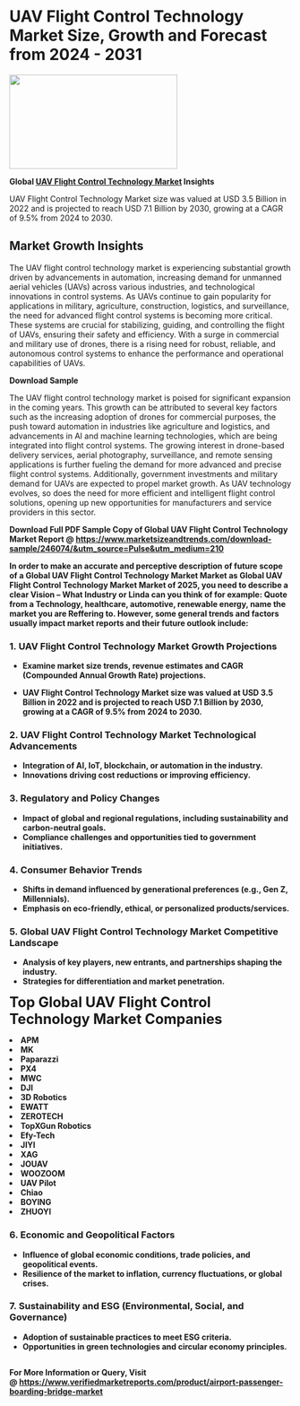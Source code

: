 <H1>UAV Flight Control Technology Market Size, Growth and Forecast from 2024 - 2031</H1><img class="aligncenter size-medium wp-image-584254" src="https://thirdeyenews.in/wp-content/uploads/2024/09/Global-Market-Research-300x168.jpeg" alt="" width="300" height="168" /><p><strong>Global&nbsp;<a href="https://www.marketsizeandtrends.com/download-sample/246074/&amp;utm_source=Pulse&amp;utm_medium=210">UAV Flight Control Technology Market</a> Insights</strong></p><p>UAV Flight Control Technology Market size was valued at USD 3.5 Billion in 2022 and is projected to reach USD 7.1 Billion by 2030, growing at a CAGR of 9.5% from 2024 to 2030.</p><p><h2>Market Growth Insights</h2> <p>The UAV flight control technology market is experiencing substantial growth driven by advancements in automation, increasing demand for unmanned aerial vehicles (UAVs) across various industries, and technological innovations in control systems. As UAVs continue to gain popularity for applications in military, agriculture, construction, logistics, and surveillance, the need for advanced flight control systems is becoming more critical. These systems are crucial for stabilizing, guiding, and controlling the flight of UAVs, ensuring their safety and efficiency. With a surge in commercial and military use of drones, there is a rising need for robust, reliable, and autonomous control systems to enhance the performance and operational capabilities of UAVs.</p> <p><strong>Download Sample</strong></p> <p>The UAV flight control technology market is poised for significant expansion in the coming years. This growth can be attributed to several key factors such as the increasing adoption of drones for commercial purposes, the push toward automation in industries like agriculture and logistics, and advancements in AI and machine learning technologies, which are being integrated into flight control systems. The growing interest in drone-based delivery services, aerial photography, surveillance, and remote sensing applications is further fueling the demand for more advanced and precise flight control systems. Additionally, government investments and military demand for UAVs are expected to propel market growth. As UAV technology evolves, so does the need for more efficient and intelligent flight control solutions, opening up new opportunities for manufacturers and service providers in this sector.</p> <p><strong></p><p><span class=""><strong>Download Full PDF Sample Copy of Global UAV Flight Control Technology Market Report</strong> @ <a href="https://www.marketsizeandtrends.com/download-sample/246074/&amp;utm_source=Pulse&amp;utm_medium=210" target="_blank">https://www.marketsizeandtrends.com/download-sample/246074/&amp;utm_source=Pulse&amp;utm_medium=210</a></span></p><p>In order to make an accurate and perceptive description of future scope of a Global&nbsp;UAV Flight Control Technology Market Market as Global&nbsp;UAV Flight Control Technology Market Market of 2025, you need to describe a clear Vision &ndash; What Industry or Linda can you think of for example: Quote from a Technology, healthcare, automotive, renewable energy, name the market you are Reffering to. However, some general trends and factors usually impact market reports and their future outlook include:</p><h3>1.&nbsp;<strong>UAV Flight Control Technology Market Growth Projections</strong></h3><ul><li>Examine market size trends, revenue estimates and CAGR (Compounded Annual Growth Rate) projections.</li><li><p>UAV Flight Control Technology Market size was valued at USD 3.5 Billion in 2022 and is projected to reach USD 7.1 Billion by 2030, growing at a CAGR of 9.5% from 2024 to 2030.</p></li></ul><h3>2.&nbsp;<strong>UAV Flight Control Technology Market Technological Advancements</strong></h3><ul><li>Integration of AI, IoT, blockchain, or automation in the industry.</li><li>Innovations driving cost reductions or improving efficiency.</li></ul><h3>3.&nbsp;<strong>Regulatory and Policy Changes</strong></h3><ul><li>Impact of global and regional regulations, including sustainability and carbon-neutral goals.</li><li>Compliance challenges and opportunities tied to government initiatives.</li></ul><h3>4.&nbsp;<strong>Consumer Behavior Trends</strong></h3><ul><li>Shifts in demand influenced by generational preferences (e.g., Gen Z, Millennials).</li><li>Emphasis on eco-friendly, ethical, or personalized products/services.</li></ul><h3>5.&nbsp;<strong>Global UAV Flight Control Technology Market Competitive Landscape</strong></h3><ul><li>Analysis of key players, new entrants, and partnerships shaping the industry.</li><li>Strategies for differentiation and market penetration.</li></ul><p data-pm-slice="1 1 []"><span style="color: inherit; font-family: inherit; font-size: 25px;">Top Global UAV Flight Control Technology Market Companies</span></p><div class="" data-test-id=""><p><li>APM</li><li> MK</li><li> Paparazzi</li><li> PX4</li><li> MWC</li><li> DJI</li><li> 3D Robotics</li><li> EWATT</li><li> ZEROTECH</li><li> TopXGun Robotics</li><li> Efy-Tech</li><li> JIYI</li><li> XAG</li><li> JOUAV</li><li> WOOZOOM</li><li> UAV Pilot</li><li> Chiao</li><li> BOYING</li><li> ZHUOYI</li></p></div><h3>6.&nbsp;<strong>Economic and Geopolitical Factors</strong></h3><ul><li>Influence of global economic conditions, trade policies, and geopolitical events.</li><li>Resilience of the market to inflation, currency fluctuations, or global crises.</li></ul><h3>7.&nbsp;<strong>Sustainability and ESG (Environmental, Social, and Governance)</strong></h3><ul><li>Adoption of sustainable practices to meet ESG criteria.</li><li>Opportunities in green technologies and circular economy principles.</li></ul><h2><strong style="font-size: 14px;">For More Information or Query, Visit @&nbsp;</strong><a style="background-color: #ffffff; font-size: 14px;" href="https://www.marketsizeandtrends.com/report/uav-flight-control-technology-market/" target="_blank">https://www.verifiedmarketreports.com/product/airport-passenger-boarding-bridge-market</a></h2>
